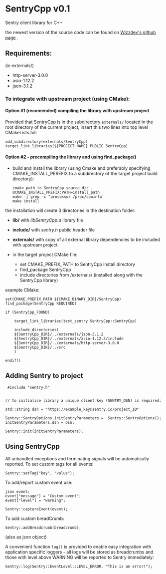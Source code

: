 # SentryCpp v0.1
Sentry client library for C++ 

the newest version of the source code can be found on [Wizzdev's github page](https://github.com/wizzdev-pl/sentry-cpp-library)  .

## Requirements:

(in externals/)

   - http-server-3.0.0
   - asio-1.12.2
   - json-3.1.2



### To integrate with upstream project (using CMake):


#### Option #1 (recomended) compiling the library with upstream project

Provided that SentryCpp is in the subdirectory `externals/` located in the root directory of the current project, insert this two lines into top level CMakeLists.txt:

    add_subdirectory(externals/SentryCpp)
    target_link_libraries(${PROJECT_NAME} PUBLIC SentryCpp)



#### Option #2 - precompiling the library and using find_package()

- build and install the library (using Cmake and preferably specifying CMAKE_INSTALL_PEREFIX to a subdirectory of the target project build directory):
      
      cmake path_to_SentryCpp_source_dir -DCMAKE_INSTALL_PREFIX:PATH=install_path
      make -j`grep -c ^processor /proc/cpuinfo`
      make install

the installation will create 3 directories in the destination folder:
      
- **lib/** with *libSentryCpp.a* library file
- **include/** with *sentry.h* public header file 
- **externals/** with copy of all external library dependencies to be included with upstream project


- in the target project CMake file:
	
	- set CMAKE_PREFIX_PATH to SentryCpp install directory
	- find_package SentryCpp
	- include directories from /externals/ (installed along with the SentryCpp library) 
		
	
example CMake:

	set(CMAKE_PREFIX_PATH ${CMAKE_BINARY_DIR}/SentryCpp)
	find_package(SentryCpp REQUIRED)

	if (SentryCpp_FOUND)

	    target_link_libraries(test_sentry SentryCpp::SentryCpp)

	    include_directories(
		${SentryCpp_DIR}/../externals/json-3.1.2
		${SentryCpp_DIR}/../externals/asio-1.12.2/include
		${SentryCpp_DIR}/../externals/http-server-3.0.0
		${SentryCpp_DIR}/../src
		)

	endif()



## Adding Sentry to project
    
     #include "sentry.h"


    // to initialise library a unique client key (SENTRY_DSN) is required:

    std::string dsn = "https://example_key@sentry.io/project_ID"
    
    Sentry::SentryOptions initSentryParameters =  Sentry::SentryOptions();
    initSentryParameters.dsn = dsn;

    Sentry::init(initSentryParameters);


## Using SentryCpp

All unhandled exceptions and terminating signals will be automatically reported.
To set custom tags for all events:

	Sentry::setTag("key", "value");


To add/report custom event use:


	json event;
	event["message"] = "Custom event";
	event["level"] = "warning";

	Sentry::captureEvent(event);

To add custom breadCrumb:

	Sentry::addBreadcrumb(breadcrumb);

(also as json object)

A convenient function `log()` is provided to enable easy integration with application specific loggers - all logs will be stored as breadcrumbs and those with level above WARNING will be reported to Sentry immediately:
 	
 	Sentry::log(Sentry::EventLevel::LEVEL_ERROR, "This is an error!");

